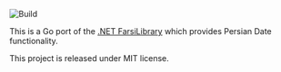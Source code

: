![Build](https://github.com/HEskandari/FarsiLibrary.Go/actions/workflows/build-pipeline.yml/badge.svg)

This is a Go port of the [.NET FarsiLibrary](https://github.com/HEskandari/FarsiLibrary) which provides Persian Date functionality.

This project is released under MIT license.